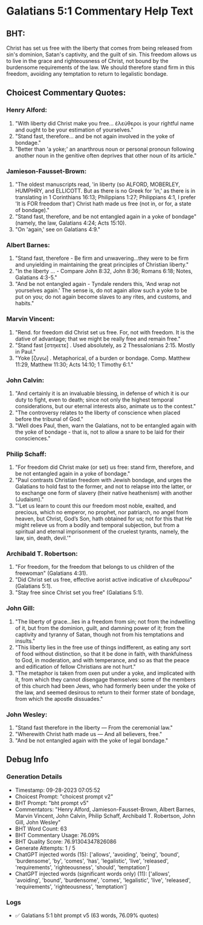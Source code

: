 # Galatians 5:1 Commentary Help Text

## BHT:
Christ has set us free with the liberty that comes from being released from sin's dominion, Satan's captivity, and the guilt of sin. This freedom allows us to live in the grace and righteousness of Christ, not bound by the burdensome requirements of the law. We should therefore stand firm in this freedom, avoiding any temptation to return to legalistic bondage.

## Choicest Commentary Quotes:
### Henry Alford:
1. "With liberty did Christ make you free... ἐλεύθεροι is your rightful name and ought to be your estimation of yourselves."
2. "Stand fast, therefore... and be not again involved in the yoke of bondage."
3. "Better than 'a yoke;' an anarthrous noun or personal pronoun following another noun in the genitive often deprives that other noun of its article."

### Jamieson-Fausset-Brown:
1. "The oldest manuscripts read, 'in liberty (so ALFORD, MOBERLEY, HUMPHRY, and ELLICOTT. But as there is no Greek for 'in,' as there is in translating in 1 Corinthians 16:13; Philippians 1:27; Philippians 4:1, I prefer 'It is FOR freedom that') Christ hath made us free (not in, or for, a state of bondage)."
2. "Stand fast, therefore, and be not entangled again in a yoke of bondage" (namely, the law, Galatians 4:24; Acts 15:10).
3. "On 'again,' see on Galatians 4:9."

### Albert Barnes:
1. "Stand fast, therefore - Be firm and unwavering...they were to be firm and unyielding in maintaining the great principles of Christian liberty."
2. "In the liberty ... - Compare John 8:32, John 8:36; Romans 6:18; Notes, Galatians 4:3-5."
3. "And be not entangled again - Tyndale renders this, 'And wrap not yourselves again.' The sense is, do not again allow such a yoke to be put on you; do not again become slaves to any rites, and customs, and habits."

### Marvin Vincent:
1. "Rend. for freedom did Christ set us free. For, not with freedom. It is the dative of advantage; that we might be really free and remain free." 
2. "Stand fast [στηκετε] . Used absolutely, as 2 Thessalonians 2:15. Mostly in Paul."
3. "Yoke [ζυγω] . Metaphorical, of a burden or bondage. Comp. Matthew 11:29, Matthew 11:30; Acts 14:10; 1 Timothy 6:1."

### John Calvin:
1. "And certainly it is an invaluable blessing, in defense of which it is our duty to fight, even to death; since not only the highest temporal considerations, but our eternal interests also, animate us to the contest."
2. "The controversy relates to the liberty of conscience when placed before the tribunal of God."
3. "Well does Paul, then, warn the Galatians, not to be entangled again with the yoke of bondage - that is, not to allow a snare to be laid for their consciences."

### Philip Schaff:
1. "For freedom did Christ make (or set) us free: stand firm, therefore, and be not entangled again in a yoke of bondage." 
2. "Paul contrasts Christian freedom with Jewish bondage, and urges the Galatians to hold fast to the former, and not to relapse into the latter, or to exchange one form of slavery (their native heathenism) with another (Judaism)." 
3. "'Let us learn to count this our freedom most noble, exalted, and precious, which no emperor, no prophet, nor patriarch, no angel from heaven, but Christ, God’s Son, hath obtained for us; not for this that He might relieve us from a bodily and temporal subjection, but from a spiritual and eternal imprisonment of the cruelest tyrants, namely, the law, sin, death, devil.'"

### Archibald T. Robertson:
1. "For freedom, for the freedom that belongs to us children of the freewoman" (Galatians 4:31).
2. "Did Christ set us free, effective aorist active indicative of ελευθεροω" (Galatians 5:1).
3. "Stay free since Christ set you free" (Galatians 5:1).

### John Gill:
1. "The liberty of grace...lies in a freedom from sin; not from the indwelling of it, but from the dominion, guilt, and damning power of it; from the captivity and tyranny of Satan, though not from his temptations and insults."
2. "This liberty lies in the free use of things indifferent, as eating any sort of food without distinction, so that it be done in faith, with thankfulness to God, in moderation, and with temperance, and so as that the peace and edification of fellow Christians are not hurt."
3. "The metaphor is taken from oxen put under a yoke, and implicated with it, from which they cannot disengage themselves: some of the members of this church had been Jews, who had formerly been under the yoke of the law, and seemed desirous to return to their former state of bondage, from which the apostle dissuades."

### John Wesley:
1. "Stand fast therefore in the liberty — From the ceremonial law."
2. "Wherewith Christ hath made us — And all believers, free."
3. "And be not entangled again with the yoke of legal bondage."


## Debug Info
### Generation Details
- Timestamp: 09-28-2023 07:05:52
- Choicest Prompt: "choicest prompt v2"
- BHT Prompt: "bht prompt v5"
- Commentators: "Henry Alford, Jamieson-Fausset-Brown, Albert Barnes, Marvin Vincent, John Calvin, Philip Schaff, Archibald T. Robertson, John Gill, John Wesley"
- BHT Word Count: 63
- BHT Commentary Usage: 76.09%
- BHT Quality Score: 76.91304347826086
- Generate Attempts: 1 / 5
- ChatGPT injected words (15):
	['allows', 'avoiding', 'being', 'bound', 'burdensome', 'by', 'comes', 'has', 'legalistic', 'live', 'released', 'requirements', 'righteousness', 'should', 'temptation']
- ChatGPT injected words (significant words only) (11):
	['allows', 'avoiding', 'bound', 'burdensome', 'comes', 'legalistic', 'live', 'released', 'requirements', 'righteousness', 'temptation']

### Logs
- ✅ Galatians 5:1 bht prompt v5 (63 words, 76.09% quotes)